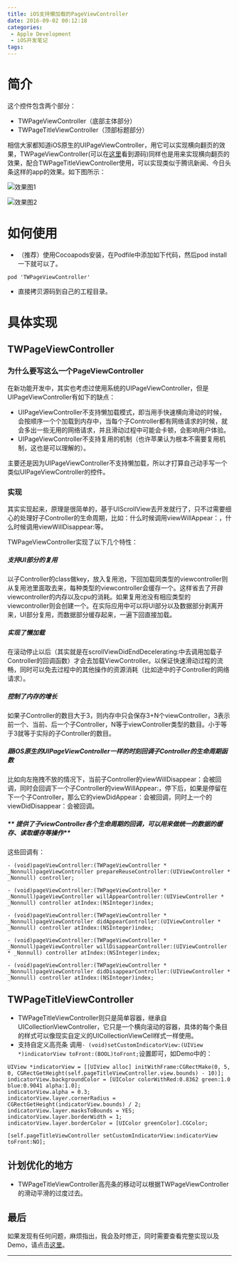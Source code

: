 ```yaml
---
title: iOS支持懒加载的PageViewController
date: 2016-09-02 00:12:18
categories: 
 - Apple Development
 - iOS开发笔记
tags:
---
```


# 简介
这个控件包含两个部分：
- TWPageViewController（底部主体部分）
- TWPageTitleViewController（顶部标题部分）

相信大家都知道iOS原生的UIPageViewController，用它可以实现横向翻页的效果，TWPageViewController(可以在[这里][1]看到源码)同样也是用来实现横向翻页的效果，配合TWPageTitleViewController使用，可以实现类似于腾讯新闻、今日头条这样的app的效果。如下图所示：

![效果图1][1]

![效果图2][2]

# 如何使用

- （推荐）使用Cocoapods安装，在Podfile中添加如下代码，然后pod install一下就可以了。
```
pod 'TWPageViewController'
```
-   直接拷贝源码到自己的工程目录。

# 具体实现
## TWPageViewController
### 为什么要写这么一个PageViewController
在新功能开发中，其实也考虑过使用系统的UIPageViewController，但是UIPageViewController有如下的缺点：

- UIPageViewController不支持懒加载模式，即当用手快速横向滑动的时候，会按顺序一个个加载到内存中，当每个子Controller都有网络请求的时候，就会多出一些无用的网络请求，并且滑动过程中可能会卡顿，会影响用户体验。
- UIPageViewController不支持复用的机制（也许苹果认为根本不需要复用机制，这也是可以理解的）。

主要还是因为UIPageViewController不支持懒加载，所以才打算自己动手写一个类似UIPageViewController的控件。


### 实现
其实实现起来，原理是很简单的，基于UIScrollView去开发就行了，只不过需要细心的处理好子Controller的生命周期，比如：什么时候调用viewWillAppear：，什么时候调用viewWillDisappear:等。

TWPageViewController实现了以下几个特性：

#####  **支持UI部分的复用**
以子Controller的class做key，放入复用池，下回加载同类型的viewcontroller则从复用池里面取去来，每种类型的viewcontroller会缓存一个。这样省去了开辟viewcontroller的内存以及cpu的消耗。如果复用池没有相应类型的viewcontroller则会创建一个。在实际应用中可以将UI部分以及数据部分剥离开来，UI部分复用，而数据部分缓存起来，一遍下回直接加载。

#####  **实现了懒加载**
在滚动停止以后（其实就是在scrollViewDidEndDecelerating:中去调用加载子Controller的回调函数）才会去加载ViewController。以保证快速滑动过程的流畅，同时可以免去过程中的其他操作的资源消耗（比如途中的子Controller的网络请求）。

##### **控制了内存的增长**
如果子Controller的数目大于3，则内存中只会保存3+N个viewController，3表示前一个、当前、后一个子Controller，N等于viewController类型的数目。小于等于3就等于实际的子Controller的数目。

#####  **跟iOS原生的UIPageViewController一样的时刻回调子Controller的生命周期函数**
比如向左拖拽不放的情况下，当前子Controller的viewWillDisappear：会被回调，同时会回调下一个子Controller的viewWillAppear:，停下后，如果是停留在下一个子Controller，那么它的viewDidAppear：会被回调，同时上一个的viewDidDisappear：会被回调。
#####  ** 提供了子viewController各个生命周期的回调，可以用来做统一的数据的缓存、读取缓存等操作**
这些回调有：

```
- (void)pageViewController:(TWPageViewController * _Nonnull)pageViewController prepareReuseController:(UIViewController * _Nonnull) controller;

- (void)pageViewController:(TWPageViewController * _Nonnull)pageViewController willAppearController:(UIViewController * _Nonnull) controller atIndex:(NSInteger)index;

- (void)pageViewController:(TWPageViewController * _Nonnull)pageViewController didAppearController:(UIViewController * _Nonnull) controller atIndex:(NSInteger)index;

- (void)pageViewController:(TWPageViewController * _Nonnull)pageViewController willDisappearController:(UIViewController * _Nonnull) controller atIndex:(NSInteger)index;

- (void)pageViewController:(TWPageViewController * _Nonnull)pageViewController didDisappearController:(UIViewController * _Nonnull) controller atIndex:(NSInteger)index;
```

## TWPageTitleViewController
- TWPageTitleViewController则只是简单容器，继承自UICollectionViewController，它只是一个横向滚动的容器，具体的每个条目的样式可以像现实自定义的UICollectionViewCell样式一样使用。
- 支持自定义高亮条
调用`- (void)setCustomIndicatorView:(UIView *)indicatorView toFront:(BOOL)toFront;`设置即可，如Demo中的：

```
UIView *indicatorView = [[UIView alloc] initWithFrame:CGRectMake(0, 5, 0, CGRectGetHeight(self.pageTitleViewController.view.bounds) - 10)];
indicatorView.backgroundColor = [UIColor colorWithRed:0.8362 green:1.0 blue:0.9041 alpha:1.0];
indicatorView.alpha = 0.3;
indicatorView.layer.cornerRadius = CGRectGetHeight(indicatorView.bounds) / 2;
indicatorView.layer.masksToBounds = YES;
indicatorView.layer.borderWidth = 1;
indicatorView.layer.borderColor = [UIColor greenColor].CGColor;

[self.pageTitleViewController setCustomIndicatorView:indicatorView toFront:NO];

```

## 计划优化的地方
- TWPageTitleViewController高亮条的移动可以根据TWPageViewController的滑动平滑的过度过去。

## 最后
如果发现有任何问题，麻烦指出，我会及时修正，同时需要查看完整实现以及Demo，请点击[这里][3]。

---
[1]: https://github.com/Easence/EADocuments/blob/master/Apple/iOS%20Development/OC/images/PageViewController/1.png?raw=true
[2]: https://github.com/Easence/EADocuments/blob/master/Apple/iOS%20Development/OC/images/PageViewController/2.gif?raw=true
[3]:  https://github.com/Easence/TWPageViewController